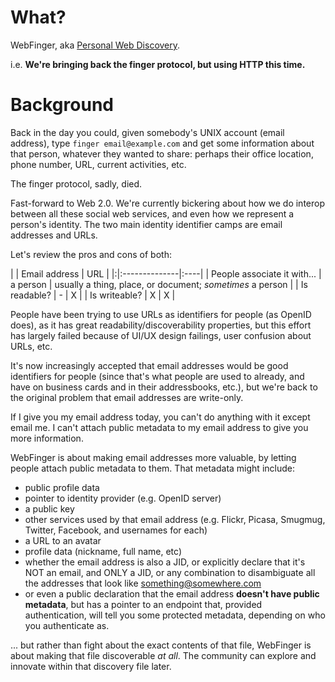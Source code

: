 # What? #

WebFinger, aka [Personal Web Discovery](http://www.abstractioneer.org/2009/04/personal-web-discovery.html).

i.e. **We're bringing back the finger protocol, but using HTTP this time.**

# Background #

Back in the day you could, given somebody's UNIX account (email address), type `finger email@example.com` and get some information about that person, whatever they wanted to share:  perhaps their office location, phone number, URL, current activities, etc.

The finger protocol, sadly, died.

Fast-forward to Web 2.0.  We're currently bickering about how we do interop between all these social web services, and even how we represent a person's identity.  The two main identity identifier camps are email addresses and URLs.

Let's review the pros and cons of both:

| | Email address | URL |
|:|:--------------|:----|
| People associate it with... | a person | usually a thing, place, or document; _sometimes_ a person |
| Is readable? | - | X |
| Is writeable? | X | X |

People have been trying to use URLs as identifiers for people (as OpenID does), as it has great readability/discoverability properties, but this effort has largely failed because of UI/UX design failings, user confusion about URLs, etc.

It's now increasingly accepted that email addresses would be good identifiers for people (since that's what people are used to already, and have on business cards and in their addressbooks, etc.), but we're back to the original problem that email addresses are write-only.

If I give you my email address today, you can't do anything with it except email me.  I can't attach public metadata to my email address to give you more information.

WebFinger is about making email addresses more valuable, by letting people attach public metadata to them.  That metadata might include:

  * public profile data
  * pointer to identity provider (e.g. OpenID server)
  * a public key
  * other services used by that email address (e.g. Flickr, Picasa, Smugmug, Twitter, Facebook, and usernames for each)
  * a URL to an avatar
  * profile data (nickname, full name, etc)
  * whether the email address is also a JID, or explicitly declare that it's NOT an email, and ONLY a JID, or any combination to disambiguate all the addresses that look like something@somewhere.com
  * or even a public declaration that the email address **doesn't have public metadata**, but has a pointer to an endpoint that, provided authentication, will tell you some protected metadata, depending on who you authenticate as.

... but rather than fight about the exact contents of that file, WebFinger is about making that file discoverable _at all_.  The community can explore and innovate within that discovery file later.

